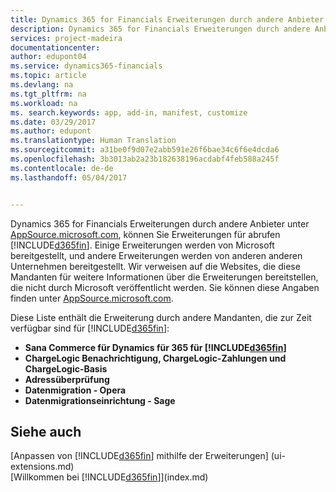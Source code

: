 ```yaml
---
title: Dynamics 365 for Financials Erweiterungen durch andere Anbieter | Microsoft Docs
description: Dynamics 365 for Financials Erweiterungen durch andere Anbieter
services: project-madeira
documentationcenter: 
author: edupont04
ms.service: dynamics365-financials
ms.topic: article
ms.devlang: na
ms.tgt_pltfrm: na
ms.workload: na
ms. search.keywords: app, add-in, manifest, customize
ms.date: 03/29/2017
ms.author: edupont
ms.translationtype: Human Translation
ms.sourcegitcommit: a31be0f9d07e2abb591e26f6bae34c6f6e4dcda6
ms.openlocfilehash: 3b3013ab2a23b182638196acdabf4feb588a245f
ms.contentlocale: de-de
ms.lasthandoff: 05/04/2017


---
```

Dynamics 365 for Financials Erweiterungen durch andere Anbieter unter [AppSource.microsoft.com](https://appsource.microsoft.com/), können Sie Erweiterungen für abrufen [!INCLUDE[d365fin](includes/d365fin_md.md)]. Einige Erweiterungen werden von Microsoft bereitgestellt, und andere Erweiterungen werden von anderen anderen Unternehmen bereitgestellt. Wir verweisen auf die Websites, die diese Mandanten für weitere Informationen über die Erweiterungen bereitstellen, die nicht durch Microsoft veröffentlicht werden. Sie können diese Angaben finden unter [AppSource.microsoft.com](https://appsource.microsoft.com/en-us/marketplace?product=project-madeira).  

Diese Liste enthält die Erweiterung durch andere Mandanten, die zur Zeit verfügbar sind für [!INCLUDE[d365fin](includes/d365fin_md.md)]:  

* **Sana Commerce für Dynamics für 365 für [!INCLUDE[d365fin](includes/d365fin_md.md)]**  
* **ChargeLogic Benachrichtigung, ChargeLogic-Zahlungen und ChargeLogic-Basis**  
* **Adressüberprüfung**
* **Datenmigration - Opera**
* **Datenmigrationseinrichtung - Sage**

## <a name="see-also"></a>Siehe auch
[Anpassen von [!INCLUDE[d365fin](includes/d365fin_md.md)] mithilfe der Erweiterungen] (ui-extensions.md)  
[Willkommen bei [!INCLUDE[d365fin](includes/d365fin_md.md)]](index.md)  


